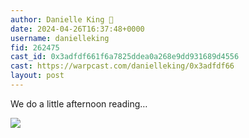 ```yaml
---
author: Danielle King 🎩
date: 2024-04-26T16:37:48+0000
username: danielleking
fid: 262475
cast_id: 0x3adfdf661f6a7825ddea0a268e9dd931689d4556
cast: https://warpcast.com/danielleking/0x3adfdf66
layout: post
---
```

We do a little afternoon reading…  

![](https://imagedelivery.net/BXluQx4ige9GuW0Ia56BHw/d8ef5bec-3e1c-4d12-74fd-29d410830b00/original)